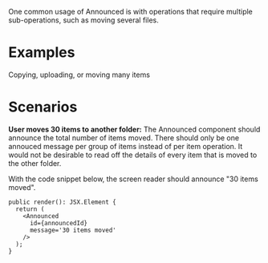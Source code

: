One common usage of Announced is with operations that require multiple sub-operations, such as moving several files.

# Examples

Copying, uploading, or moving many items

# Scenarios

**User moves 30 items to another folder:**
The Announced component should announce the total number of items moved.
There should only be one annouced message per group of items instead of per item operation.
It would not be desirable to read off the details of every item that is moved to the other folder.

With the code snippet below, the screen reader should announce "30 items moved".

```tsx
public render(): JSX.Element {
  return (
    <Announced
      id={announcedId}
      message='30 items moved'
    />
  );
}
```
